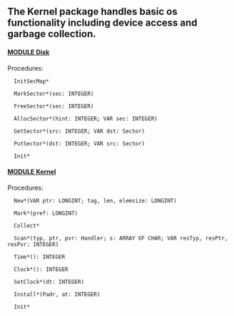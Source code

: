## The Kernel package handles basic os functionality including device access and garbage collection.


#### [MODULE Disk](https://github.com/io-core/Kernel/blob/main/Disk.Mod)
Procedures:
```
  InitSecMap*

  MarkSector*(sec: INTEGER)

  FreeSector*(sec: INTEGER)

  AllocSector*(hint: INTEGER; VAR sec: INTEGER)

  GetSector*(src: INTEGER; VAR dst: Sector)

  PutSector*(dst: INTEGER; VAR src: Sector)

  Init*

```

#### [MODULE Kernel](https://github.com/io-core/Kernel/blob/main/Kernel.Mod)
Procedures:
```
  New*(VAR ptr: LONGINT; tag, len, elemsize: LONGINT)

  Mark*(pref: LONGINT)

  Collect*

  Scan*(typ, ptr, pvr: Handler; s: ARRAY OF CHAR; VAR resTyp, resPtr, resPvr: INTEGER)

  Time*(): INTEGER

  Clock*(): INTEGER

  SetClock*(dt: INTEGER)

  Install*(Padr, at: INTEGER)

  Init*

```
